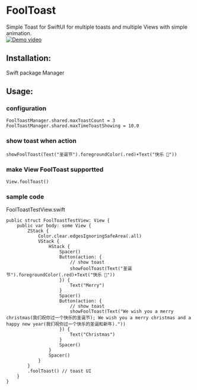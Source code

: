 # FoolToast 
Simple Toast for SwiftUI for multiple toasts and multiple Views with simple animation.  
[![Demo video](http://img.youtube.com/vi/ypLRy-jUdcw/0.jpg)](https://www.youtube.com/embed/ypLRy-jUdcw "Demo video") 
 
## Installation: 
Swift package Manager   
 
## Usage:  
 
### configuration 
```
FoolToastManager.shared.maxToastCount = 3 
FoolToastManager.shared.maxTimeToastShowing = 10.0 
``` 
### show toast when action
```
showFoolToast(Text("圣诞节").foregroundColor(.red)+Text("快乐 🎄")) 
```
### make View FoolToast supportted
```
View.foolToast() 
```
### sample code 
FoolToastTestView.swift  
```
public struct FoolToastTestView: View {
    public var body: some View {
        ZStack {
            Color.clear.edgesIgnoringSafeArea(.all)
            VStack {
                HStack {
                    Spacer()
                    Button(action: {
                        // show toast
                        showFoolToast(Text("圣诞节").foregroundColor(.red)+Text("快乐 🎄")) 
                    }) {
                        Text("Merry")
                    }
                    Spacer()
                    Button(action: {
                        // show toast
                        showFoolToast(Text("We wish you a merry christmas(我们祝你过一个快乐的圣诞节); We wish you a merry christmas and a happy new year(我们祝你过一个快乐的圣诞和新年)."))
                    }) {
                        Text("Christmas")
                    }
                    Spacer()
                }
                Spacer()
            }
        }
        .foolToast() // toast UI
    }
}
```
